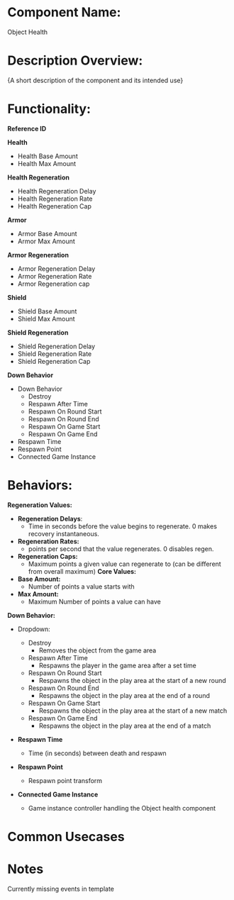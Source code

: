 # Component Name:

Object Health

# Description Overview:

{A short description of the component and its intended use}

# Functionality:

__Reference ID__

__Health__

- Health Base Amount
- Health Max Amount

__Health Regeneration__

- Health Regeneration Delay
- Health Regeneration Rate
- Health Regeneration Cap

__Armor__

- Armor Base Amount
- Armor Max Amount

__Armor Regeneration__

- Armor Regeneration Delay
- Armor Regeneration Rate
- Armor Regeneration cap

__Shield__

- Shield Base Amount
- Shield Max Amount

__Shield Regeneration__

- Shield Regeneration Delay
- Shield Regeneration Rate
- Shield Regeneration Cap

__Down Behavior__

- Down Behavior
	- Destroy
	- Respawn After Time
	- Respawn On Round Start
	- Respawn On Round End
	- Respawn On Game Start
	- Respawn On Game End
- Respawn Time
- Respawn Point
- Connected Game Instance

# Behaviors:

__Regeneration Values:__

- __Regeneration Delays__:
	- Time in seconds before the value begins to regenerate. 0 makes recovery instantaneous.
- __Regeneration Rates:__
	- points per second that the value regenerates. 0 disables regen.
- __Regeneration Caps:__
	- Maximum points a given value can regenerate to (can be different from overall maximum)
__Core Values:__
- __Base Amount:__
	- Number of points a value starts with
- __Max Amount:__
	- Maximum Number of points a value can have

__Down Behavior:__
- Dropdown:
	- Destroy
		- Removes the object from the game area
	- Respawn After Time
		- Respawns the player in the game area after a set time
	- Respawn On Round Start
		- Respawns the object in the play area at the start of a new round
	- Respawn On Round End
		- Respawns the object in the play area at the end of a round 
	- Respawn On Game Start
		- Respawns the object in the play area at the start of a new match
	- Respawn On Game End
		- Respawns the object in the play area at the end of a match
- __Respawn Time__

	- Time (in seconds) between death and respawn
  
- __Respawn Point__
  
  	- Respawn point transform

- __Connected Game Instance__
  
	- Game instance controller handling the Object health component

# Common Usecases

# Notes
Currently missing events in template
